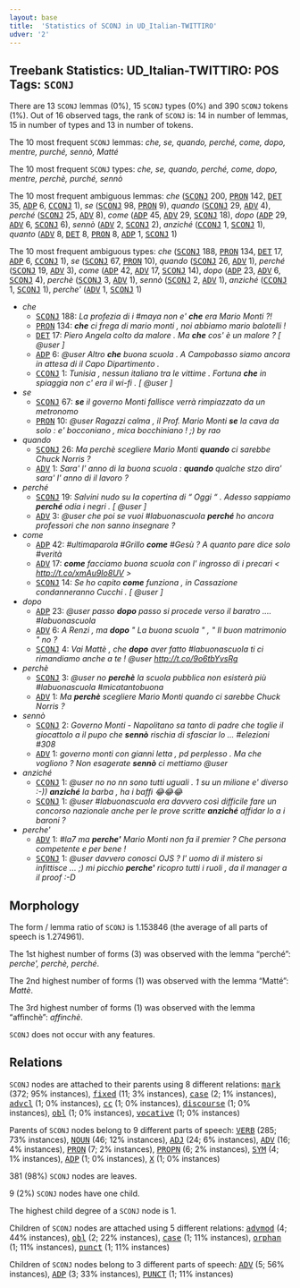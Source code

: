 ```yaml
---
layout: base
title:  'Statistics of SCONJ in UD_Italian-TWITTIRO'
udver: '2'
---
```


## Treebank Statistics: UD_Italian-TWITTIRO: POS Tags: `SCONJ`

There are 13 `SCONJ` lemmas (0%), 15 `SCONJ` types (0%) and 390 `SCONJ` tokens (1%).
Out of 16 observed tags, the rank of `SCONJ` is: 14 in number of lemmas, 15 in number of types and 13 in number of tokens.

The 10 most frequent `SCONJ` lemmas: <em>che, se, quando, perché, come, dopo, mentre, purché, sennò, Matté</em>

The 10 most frequent `SCONJ` types:  <em>che, se, quando, perché, come, dopo, mentre, perchè, purché, sennò</em>

The 10 most frequent ambiguous lemmas: <em>che</em> (<tt><a href="it_twittiro-pos-SCONJ.html">SCONJ</a></tt> 200, <tt><a href="it_twittiro-pos-PRON.html">PRON</a></tt> 142, <tt><a href="it_twittiro-pos-DET.html">DET</a></tt> 35, <tt><a href="it_twittiro-pos-ADP.html">ADP</a></tt> 6, <tt><a href="it_twittiro-pos-CCONJ.html">CCONJ</a></tt> 1), <em>se</em> (<tt><a href="it_twittiro-pos-SCONJ.html">SCONJ</a></tt> 98, <tt><a href="it_twittiro-pos-PRON.html">PRON</a></tt> 9), <em>quando</em> (<tt><a href="it_twittiro-pos-SCONJ.html">SCONJ</a></tt> 29, <tt><a href="it_twittiro-pos-ADV.html">ADV</a></tt> 4), <em>perché</em> (<tt><a href="it_twittiro-pos-SCONJ.html">SCONJ</a></tt> 25, <tt><a href="it_twittiro-pos-ADV.html">ADV</a></tt> 8), <em>come</em> (<tt><a href="it_twittiro-pos-ADP.html">ADP</a></tt> 45, <tt><a href="it_twittiro-pos-ADV.html">ADV</a></tt> 29, <tt><a href="it_twittiro-pos-SCONJ.html">SCONJ</a></tt> 18), <em>dopo</em> (<tt><a href="it_twittiro-pos-ADP.html">ADP</a></tt> 29, <tt><a href="it_twittiro-pos-ADV.html">ADV</a></tt> 6, <tt><a href="it_twittiro-pos-SCONJ.html">SCONJ</a></tt> 6), <em>sennò</em> (<tt><a href="it_twittiro-pos-ADV.html">ADV</a></tt> 2, <tt><a href="it_twittiro-pos-SCONJ.html">SCONJ</a></tt> 2), <em>anziché</em> (<tt><a href="it_twittiro-pos-CCONJ.html">CCONJ</a></tt> 1, <tt><a href="it_twittiro-pos-SCONJ.html">SCONJ</a></tt> 1), <em>quanto</em> (<tt><a href="it_twittiro-pos-ADV.html">ADV</a></tt> 8, <tt><a href="it_twittiro-pos-DET.html">DET</a></tt> 8, <tt><a href="it_twittiro-pos-PRON.html">PRON</a></tt> 8, <tt><a href="it_twittiro-pos-ADP.html">ADP</a></tt> 1, <tt><a href="it_twittiro-pos-SCONJ.html">SCONJ</a></tt> 1)

The 10 most frequent ambiguous types:  <em>che</em> (<tt><a href="it_twittiro-pos-SCONJ.html">SCONJ</a></tt> 188, <tt><a href="it_twittiro-pos-PRON.html">PRON</a></tt> 134, <tt><a href="it_twittiro-pos-DET.html">DET</a></tt> 17, <tt><a href="it_twittiro-pos-ADP.html">ADP</a></tt> 6, <tt><a href="it_twittiro-pos-CCONJ.html">CCONJ</a></tt> 1), <em>se</em> (<tt><a href="it_twittiro-pos-SCONJ.html">SCONJ</a></tt> 67, <tt><a href="it_twittiro-pos-PRON.html">PRON</a></tt> 10), <em>quando</em> (<tt><a href="it_twittiro-pos-SCONJ.html">SCONJ</a></tt> 26, <tt><a href="it_twittiro-pos-ADV.html">ADV</a></tt> 1), <em>perché</em> (<tt><a href="it_twittiro-pos-SCONJ.html">SCONJ</a></tt> 19, <tt><a href="it_twittiro-pos-ADV.html">ADV</a></tt> 3), <em>come</em> (<tt><a href="it_twittiro-pos-ADP.html">ADP</a></tt> 42, <tt><a href="it_twittiro-pos-ADV.html">ADV</a></tt> 17, <tt><a href="it_twittiro-pos-SCONJ.html">SCONJ</a></tt> 14), <em>dopo</em> (<tt><a href="it_twittiro-pos-ADP.html">ADP</a></tt> 23, <tt><a href="it_twittiro-pos-ADV.html">ADV</a></tt> 6, <tt><a href="it_twittiro-pos-SCONJ.html">SCONJ</a></tt> 4), <em>perchè</em> (<tt><a href="it_twittiro-pos-SCONJ.html">SCONJ</a></tt> 3, <tt><a href="it_twittiro-pos-ADV.html">ADV</a></tt> 1), <em>sennò</em> (<tt><a href="it_twittiro-pos-SCONJ.html">SCONJ</a></tt> 2, <tt><a href="it_twittiro-pos-ADV.html">ADV</a></tt> 1), <em>anziché</em> (<tt><a href="it_twittiro-pos-CCONJ.html">CCONJ</a></tt> 1, <tt><a href="it_twittiro-pos-SCONJ.html">SCONJ</a></tt> 1), <em>perche'</em> (<tt><a href="it_twittiro-pos-ADV.html">ADV</a></tt> 1, <tt><a href="it_twittiro-pos-SCONJ.html">SCONJ</a></tt> 1)


* <em>che</em>
  * <tt><a href="it_twittiro-pos-SCONJ.html">SCONJ</a></tt> 188: <em>La profezia di i #maya non e' <b>che</b> era Mario Monti ?!</em>
  * <tt><a href="it_twittiro-pos-PRON.html">PRON</a></tt> 134: <em><b>che</b> ci frega di mario monti , noi abbiamo mario balotelli !</em>
  * <tt><a href="it_twittiro-pos-DET.html">DET</a></tt> 17: <em>Piero Angela colto da malore . Ma <b>che</b> cos' è un malore ? [ @user ]</em>
  * <tt><a href="it_twittiro-pos-ADP.html">ADP</a></tt> 6: <em>@user Altro <b>che</b> buona scuola . A Campobasso siamo ancora in attesa di il Capo Dipartimento .</em>
  * <tt><a href="it_twittiro-pos-CCONJ.html">CCONJ</a></tt> 1: <em>Tunisia , nessun italiano tra le vittime . Fortuna <b>che</b> in spiaggia non c' era il wi-fi . [ @user ]</em>
* <em>se</em>
  * <tt><a href="it_twittiro-pos-SCONJ.html">SCONJ</a></tt> 67: <em><b>se</b> il governo Monti fallisce verrà rimpiazzato da un metronomo</em>
  * <tt><a href="it_twittiro-pos-PRON.html">PRON</a></tt> 10: <em>@user Ragazzi calma , il Prof. Mario Monti <b>se</b> la cava da solo : e' bocconiano , mica bocchiniano ! ;) by rao</em>
* <em>quando</em>
  * <tt><a href="it_twittiro-pos-SCONJ.html">SCONJ</a></tt> 26: <em>Ma perchè scegliere Mario Monti <b>quando</b> ci sarebbe Chuck Norris ?</em>
  * <tt><a href="it_twittiro-pos-ADV.html">ADV</a></tt> 1: <em>Sara' l' anno di la buona scuola : <b>quando</b> qualche stzo dira' sara' l' anno di il lavoro ?</em>
* <em>perché</em>
  * <tt><a href="it_twittiro-pos-SCONJ.html">SCONJ</a></tt> 19: <em>Salvini nudo su la copertina di “ Oggi “ . Adesso sappiamo <b>perché</b> odia i negri . [ @user ]</em>
  * <tt><a href="it_twittiro-pos-ADV.html">ADV</a></tt> 3: <em>@user che poi se vuoi #labuonascuola <b>perché</b> ho ancora professori che non sanno insegnare ?</em>
* <em>come</em>
  * <tt><a href="it_twittiro-pos-ADP.html">ADP</a></tt> 42: <em>#ultimaparola #Grillo <b>come</b> #Gesù ? A quanto pare dice solo #verità</em>
  * <tt><a href="it_twittiro-pos-ADV.html">ADV</a></tt> 17: <em><b>come</b> facciamo buona scuola con l' ingrosso di i precari < http://t.co/xmAu9Io8UV ></em>
  * <tt><a href="it_twittiro-pos-SCONJ.html">SCONJ</a></tt> 14: <em>Se ho capito <b>come</b> funziona , in Cassazione condanneranno Cucchi . [ @user ]</em>
* <em>dopo</em>
  * <tt><a href="it_twittiro-pos-ADP.html">ADP</a></tt> 23: <em>@user passo <b>dopo</b> passo si procede verso il baratro .... #labuonascuola</em>
  * <tt><a href="it_twittiro-pos-ADV.html">ADV</a></tt> 6: <em>A Renzi , ma <b>dopo</b> " La buona scuola " , " Il buon matrimonio " no ?</em>
  * <tt><a href="it_twittiro-pos-SCONJ.html">SCONJ</a></tt> 4: <em>Vai Mattè , che <b>dopo</b> aver fatto #labuonascuola ti ci rimandiamo anche a te ! @user http://t.co/9o6tbYvsRg</em>
* <em>perchè</em>
  * <tt><a href="it_twittiro-pos-SCONJ.html">SCONJ</a></tt> 3: <em>@user no <b>perchè</b> la scuola pubblica non esisterà più #labuonascuola #micatantobuona</em>
  * <tt><a href="it_twittiro-pos-ADV.html">ADV</a></tt> 1: <em>Ma <b>perchè</b> scegliere Mario Monti quando ci sarebbe Chuck Norris ?</em>
* <em>sennò</em>
  * <tt><a href="it_twittiro-pos-SCONJ.html">SCONJ</a></tt> 2: <em>Governo Monti - Napolitano sa tanto di padre che toglie il giocattolo a il pupo che <b>sennò</b> rischia di sfasciar lo ... #elezioni #308</em>
  * <tt><a href="it_twittiro-pos-ADV.html">ADV</a></tt> 1: <em>governo monti con gianni letta , pd perplesso . Ma che vogliono ? Non esagerate <b>sennò</b> ci mettiamo @user</em>
* <em>anziché</em>
  * <tt><a href="it_twittiro-pos-CCONJ.html">CCONJ</a></tt> 1: <em>@user no no nn sono tutti uguali . 1 su un milione e' diverso :-)) <b>anziché</b> la barba , ha i baffi 😂😂😂</em>
  * <tt><a href="it_twittiro-pos-SCONJ.html">SCONJ</a></tt> 1: <em>@user #labuonascuola era davvero così difficile fare un concorso nazionale anche per le prove scritte <b>anziché</b> affidar lo a i baroni ?</em>
* <em>perche'</em>
  * <tt><a href="it_twittiro-pos-ADV.html">ADV</a></tt> 1: <em>#la7 ma <b>perche'</b> Mario Monti non fa il premier ? Che persona competente e per bene !</em>
  * <tt><a href="it_twittiro-pos-SCONJ.html">SCONJ</a></tt> 1: <em>@user davvero conosci OJS ? l' uomo di il mistero si infittisce ... ;) mi picchio <b>perche'</b> ricopro tutti i ruoli , da il manager a il proof :-D</em>

## Morphology

The form / lemma ratio of `SCONJ` is 1.153846 (the average of all parts of speech is 1.274961).

The 1st highest number of forms (3) was observed with the lemma “perché”: <em>perche', perchè, perché</em>.

The 2nd highest number of forms (1) was observed with the lemma “Matté”: <em>Mattè</em>.

The 3rd highest number of forms (1) was observed with the lemma “affinchè”: <em>affinchè</em>.

`SCONJ` does not occur with any features.


## Relations

`SCONJ` nodes are attached to their parents using 8 different relations: <tt><a href="it_twittiro-dep-mark.html">mark</a></tt> (372; 95% instances), <tt><a href="it_twittiro-dep-fixed.html">fixed</a></tt> (11; 3% instances), <tt><a href="it_twittiro-dep-case.html">case</a></tt> (2; 1% instances), <tt><a href="it_twittiro-dep-advcl.html">advcl</a></tt> (1; 0% instances), <tt><a href="it_twittiro-dep-cc.html">cc</a></tt> (1; 0% instances), <tt><a href="it_twittiro-dep-discourse.html">discourse</a></tt> (1; 0% instances), <tt><a href="it_twittiro-dep-obl.html">obl</a></tt> (1; 0% instances), <tt><a href="it_twittiro-dep-vocative.html">vocative</a></tt> (1; 0% instances)

Parents of `SCONJ` nodes belong to 9 different parts of speech: <tt><a href="it_twittiro-pos-VERB.html">VERB</a></tt> (285; 73% instances), <tt><a href="it_twittiro-pos-NOUN.html">NOUN</a></tt> (46; 12% instances), <tt><a href="it_twittiro-pos-ADJ.html">ADJ</a></tt> (24; 6% instances), <tt><a href="it_twittiro-pos-ADV.html">ADV</a></tt> (16; 4% instances), <tt><a href="it_twittiro-pos-PRON.html">PRON</a></tt> (7; 2% instances), <tt><a href="it_twittiro-pos-PROPN.html">PROPN</a></tt> (6; 2% instances), <tt><a href="it_twittiro-pos-SYM.html">SYM</a></tt> (4; 1% instances), <tt><a href="it_twittiro-pos-ADP.html">ADP</a></tt> (1; 0% instances), <tt><a href="it_twittiro-pos-X.html">X</a></tt> (1; 0% instances)

381 (98%) `SCONJ` nodes are leaves.

9 (2%) `SCONJ` nodes have one child.

The highest child degree of a `SCONJ` node is 1.

Children of `SCONJ` nodes are attached using 5 different relations: <tt><a href="it_twittiro-dep-advmod.html">advmod</a></tt> (4; 44% instances), <tt><a href="it_twittiro-dep-obl.html">obl</a></tt> (2; 22% instances), <tt><a href="it_twittiro-dep-case.html">case</a></tt> (1; 11% instances), <tt><a href="it_twittiro-dep-orphan.html">orphan</a></tt> (1; 11% instances), <tt><a href="it_twittiro-dep-punct.html">punct</a></tt> (1; 11% instances)

Children of `SCONJ` nodes belong to 3 different parts of speech: <tt><a href="it_twittiro-pos-ADV.html">ADV</a></tt> (5; 56% instances), <tt><a href="it_twittiro-pos-ADP.html">ADP</a></tt> (3; 33% instances), <tt><a href="it_twittiro-pos-PUNCT.html">PUNCT</a></tt> (1; 11% instances)

